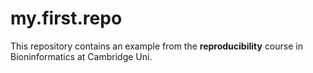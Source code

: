 # my.first.repo
This repository contains an example from the **reproducibility** course in Bioninformatics at Cambridge Uni. 
